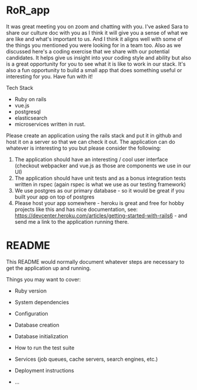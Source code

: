 # RoR_app

It was great meeting you on zoom and chatting with you.  I've asked Sara to share our culture doc with you as I think it will give you a sense of what we are like and what's important to us.  And I think it aligns well with some of the things you mentioned you were looking for in a team too.  Also as we discussed here's a coding exercise that we share with our potential candidates.  It helps give us insight into your coding style and ability but also is a great opportunity for you to see what it is like to work in our stack. It's also a fun opportunity to build a small app that does something useful or interesting for you.  Have fun with it!  

Tech Stack
- Ruby on rails
- vue.js
- postgresql
- elasticsearch
- microservices written in rust.    

Please create an application using the rails stack and put it in github and host it on a server so that we can check it out.  The application can do whatever is interesting to you but please consider the following:

1) The application should have an interesting / cool user interface (checkout webpacker and vue.js as those are components we use in our UI)
2) The application should have unit tests and as a bonus integration tests written in rspec (again rspec is what we use as our testing framework)
3) We use postgres as our primary database - so it would be great if you built your app on top of postgres
4) Please host your app somewhere - heroku is great and free for hobby projects like this and has nice documentation,  see: https://devcenter.heroku.com/articles/getting-started-with-rails6 - and send me a link to the application running there.  

# README

This README would normally document whatever steps are necessary to get the
application up and running.

Things you may want to cover:

* Ruby version

* System dependencies

* Configuration

* Database creation

* Database initialization

* How to run the test suite

* Services (job queues, cache servers, search engines, etc.)

* Deployment instructions

* ...
